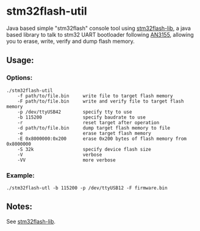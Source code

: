 # stm32flash-util

Java based simple "stm32flash" console tool using [stm32flash-lib](https://github.com/grevaillot/stm32flash-lib), a java based library to talk to stm32 UART bootloader following [AN3155](https://www.st.com/resource/en/application_note/cd00264342.pdf), allowing you to erase, write, verify and dump flash memory.

## Usage:
### Options:
    ./stm32flash-util
        -f path/to/file.bin     write file to target flash memory
        -F path/to/file.bin     write and verify file to target flash memory
        -p /dev/ttyUSB42        specify tty to use
        -b 115200               specify baudrate to use
        -r                      reset target after operation
        -d path/to/file.bin     dump target flash memory to file
        -e                      erase target flash memory
        -E 0x8000000:0x200      erase 0x200 bytes of flash memory from 0x8000000 
        -S 32k                  specify device flash size
        -V                      verbose
        -VV                     more verbose

### Example:
	./stm32flash-utl -b 115200 -p /dev/ttyUSB12 -F firmware.bin

## Notes:

See [stm32flash-lib](https://github.com/grevaillot/stm32flash-lib).
